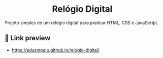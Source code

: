 <h1 align="center">
  Relógio Digital
</h1>

Projeto simples de um relógio digital para praticar HTML, CSS e JavaScript.

## 🚀 Link preview
- https://edusmpaio.github.io/relogio-digital/
